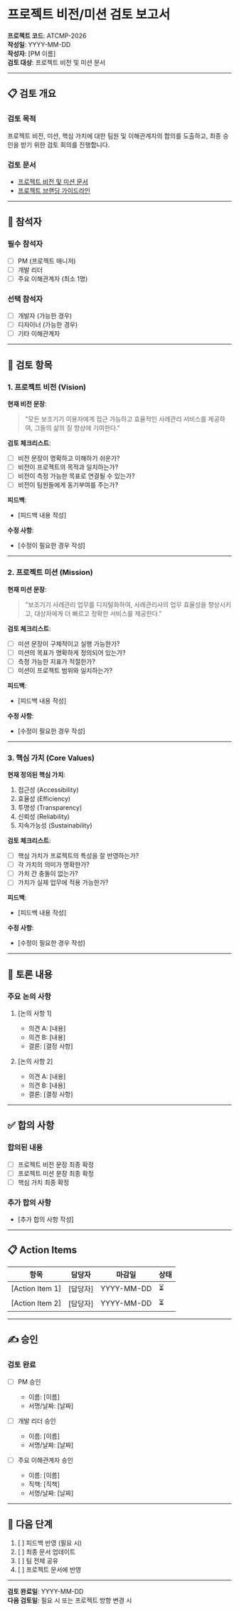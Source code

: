 # 프로젝트 비전/미션 검토 보고서

**프로젝트 코드**: ATCMP-2026  
**작성일**: YYYY-MM-DD  
**작성자**: [PM 이름]  
**검토 대상**: 프로젝트 비전 및 미션 문서

---

## 📋 검토 개요

### 검토 목적

프로젝트 비전, 미션, 핵심 가치에 대한 팀원 및 이해관계자의 합의를 도출하고, 최종 승인을 받기 위한 검토 회의를 진행합니다.

### 검토 문서

- [프로젝트 비전 및 미션 문서](../project-vision-mission.md)
- [프로젝트 브랜딩 가이드라인](../branding-guidelines.md)

---

## 👥 참석자

### 필수 참석자

- [ ] PM (프로젝트 매니저)
- [ ] 개발 리더
- [ ] 주요 이해관계자 (최소 1명)

### 선택 참석자

- [ ] 개발자 (가능한 경우)
- [ ] 디자이너 (가능한 경우)
- [ ] 기타 이해관계자

---

## 📝 검토 항목

### 1. 프로젝트 비전 (Vision)

**현재 비전 문장**:
> "모든 보조기기 이용자에게 접근 가능하고 효율적인 사례관리 서비스를 제공하여, 그들의 삶의 질 향상에 기여한다."

**검토 체크리스트**:
- [ ] 비전 문장이 명확하고 이해하기 쉬운가?
- [ ] 비전이 프로젝트의 목적과 일치하는가?
- [ ] 비전이 측정 가능한 목표로 연결될 수 있는가?
- [ ] 비전이 팀원들에게 동기부여를 주는가?

**피드백**:
- [피드백 내용 작성]

**수정 사항**:
- [수정이 필요한 경우 작성]

---

### 2. 프로젝트 미션 (Mission)

**현재 미션 문장**:
> "보조기기 사례관리 업무를 디지털화하여, 사례관리사의 업무 효율성을 향상시키고, 대상자에게 더 빠르고 정확한 서비스를 제공한다."

**검토 체크리스트**:
- [ ] 미션 문장이 구체적이고 실행 가능한가?
- [ ] 미션의 목표가 명확하게 정의되어 있는가?
- [ ] 측정 가능한 지표가 적절한가?
- [ ] 미션이 프로젝트 범위와 일치하는가?

**피드백**:
- [피드백 내용 작성]

**수정 사항**:
- [수정이 필요한 경우 작성]

---

### 3. 핵심 가치 (Core Values)

**현재 정의된 핵심 가치**:
1. 접근성 (Accessibility)
2. 효율성 (Efficiency)
3. 투명성 (Transparency)
4. 신뢰성 (Reliability)
5. 지속가능성 (Sustainability)

**검토 체크리스트**:
- [ ] 핵심 가치가 프로젝트의 특성을 잘 반영하는가?
- [ ] 각 가치의 의미가 명확한가?
- [ ] 가치 간 충돌이 없는가?
- [ ] 가치가 실제 업무에 적용 가능한가?

**피드백**:
- [피드백 내용 작성]

**수정 사항**:
- [수정이 필요한 경우 작성]

---

## 💬 토론 내용

### 주요 논의 사항

1. [논의 사항 1]
   - 의견 A: [내용]
   - 의견 B: [내용]
   - 결론: [결정 사항]

2. [논의 사항 2]
   - 의견 A: [내용]
   - 의견 B: [내용]
   - 결론: [결정 사항]

---

## ✅ 합의 사항

### 합의된 내용

- [ ] 프로젝트 비전 문장 최종 확정
- [ ] 프로젝트 미션 문장 최종 확정
- [ ] 핵심 가치 최종 확정

### 추가 합의 사항

- [추가 합의 사항 작성]

---

## 📋 Action Items

| 항목 | 담당자 | 마감일 | 상태 |
|------|--------|--------|------|
| [Action Item 1] | [담당자] | YYYY-MM-DD | ⏳ |
| [Action Item 2] | [담당자] | YYYY-MM-DD | ⏳ |

---

## ✍️ 승인

### 검토 완료

- [ ] PM 승인
  - 이름: [이름]
  - 서명/날짜: [날짜]

- [ ] 개발 리더 승인
  - 이름: [이름]
  - 서명/날짜: [날짜]

- [ ] 주요 이해관계자 승인
  - 이름: [이름]
  - 직책: [직책]
  - 서명/날짜: [날짜]

---

## 📝 다음 단계

1. [ ] 피드백 반영 (필요 시)
2. [ ] 최종 문서 업데이트
3. [ ] 팀 전체 공유
4. [ ] 프로젝트 문서에 반영

---

**검토 완료일**: YYYY-MM-DD  
**다음 검토일**: 필요 시 또는 프로젝트 방향 변경 시

